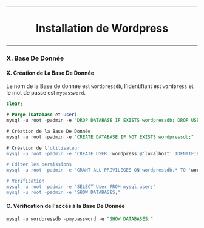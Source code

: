 -----------------------------------------------------------------------------------------------------------------------------------------------------------------------------------
# <p align='center'> Installation de Wordpress </p>

-----------------------------------------------------------------------------------------------------------------------------------------------------------------------------------
### X. Base De Donnée
#### X. Création de La Base De Donnée
Le nom de la Base de donnée est `wordpressdb`, l'identifiant est `wordpress` et le mot de passe est `mypassword`.
```sql
clear;

# Purge (Database et User)
mysql -u root -padmin -e "DROP DATABASE IF EXISTS wordpressdb; DROP USER IF EXISTS 'wordpress'@'localhost';"

# Création de la Base De Donnée
mysql -u root -padmin -e "CREATE DATABASE IF NOT EXISTS wordpressdb;"

# Création de l'utilisateur
mysql -u root -padmin -e "CREATE USER 'wordpress'@'localhost' IDENTIFIED BY 'mypassword';"

# Editer les permissions
mysql -u root -padmin -e "GRANT ALL PRIVILEGES ON wordpressdb.* TO 'wordpress'@'localhost';FLUSH PRIVILEGES;"

# Vérification
mysql -u root -padmin -e "SELECT User FROM mysql.user;"
mysql -u root -padmin -e "SHOW DATABASES;"
```

#### C. Vérification de l'accès à la Base De Donnée
```sql
mysql -u wordpressdb -pmypassword -e "SHOW DATABASES;"
```
<br />

